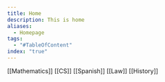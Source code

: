 ```yaml
---
title: Home
description: This is home
aliases:
  - Homepage
tags:
  - "#TableOfContent"
index: "true"
---
```

[[Mathematics]]
[[CS]]
[[Spanish]]
[[Law]]
[[History]]

